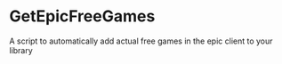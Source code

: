 # GetEpicFreeGames
A script to automatically add actual free games in the epic client to your library
